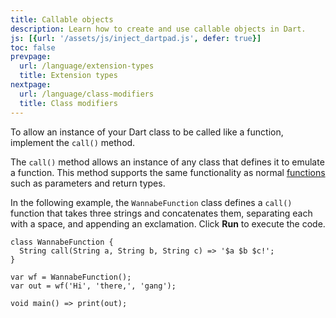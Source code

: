 ```yaml
---
title: Callable objects
description: Learn how to create and use callable objects in Dart.
js: [{url: '/assets/js/inject_dartpad.js', defer: true}]
toc: false
prevpage:
  url: /language/extension-types
  title: Extension types
nextpage:
  url: /language/class-modifiers
  title: Class modifiers
---
```


To allow an instance of your Dart class to be called like a function,
implement the `call()` method.

The `call()` method allows an instance of any class that defines it to emulate a function.
This method supports the same functionality as normal [functions][]
such as parameters and return types.

In the following example, the `WannabeFunction` class defines a `call()` function
that takes three strings and concatenates them, separating each with a space,
and appending an exclamation. Click **Run** to execute the code.

<?code-excerpt "misc/lib/language_tour/callable_objects.dart"?>
```dart:run-dartpad:height-350px:ga_id-callable_objects
class WannabeFunction {
  String call(String a, String b, String c) => '$a $b $c!';
}

var wf = WannabeFunction();
var out = wf('Hi', 'there,', 'gang');

void main() => print(out);
```

[functions]: /language/functions
